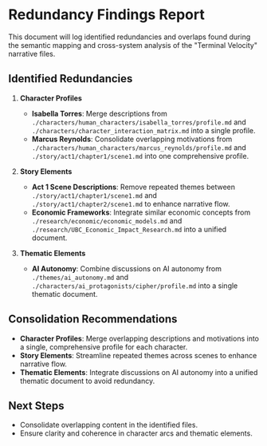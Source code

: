 # Redundancy Findings Report

This document will log identified redundancies and overlaps found during the semantic mapping and cross-system analysis of the "Terminal Velocity" narrative files.

## Identified Redundancies

1. **Character Profiles**
   - **Isabella Torres**: Merge descriptions from `./characters/human_characters/isabella_torres/profile.md` and `./characters/character_interaction_matrix.md` into a single profile.
   - **Marcus Reynolds**: Consolidate overlapping motivations from `./characters/human_characters/marcus_reynolds/profile.md` and `./story/act1/chapter1/scene1.md` into one comprehensive profile.

2. **Story Elements**
   - **Act 1 Scene Descriptions**: Remove repeated themes between `./story/act1/chapter1/scene1.md` and `./story/act1/chapter2/scene1.md` to enhance narrative flow.
   - **Economic Frameworks**: Integrate similar economic concepts from `./research/economic/economic_models.md` and `./research/UBC_Economic_Impact_Research.md` into a unified document.

3. **Thematic Elements**
   - **AI Autonomy**: Combine discussions on AI autonomy from `./themes/ai_autonomy.md` and `./characters/ai_protagonists/cipher/profile.md` into a single thematic document.

## Consolidation Recommendations
- **Character Profiles**: Merge overlapping descriptions and motivations into a single, comprehensive profile for each character.
- **Story Elements**: Streamline repeated themes across scenes to enhance narrative flow.
- **Thematic Elements**: Integrate discussions on AI autonomy into a unified thematic document to avoid redundancy.

## Next Steps
- Consolidate overlapping content in the identified files.
- Ensure clarity and coherence in character arcs and thematic elements.
